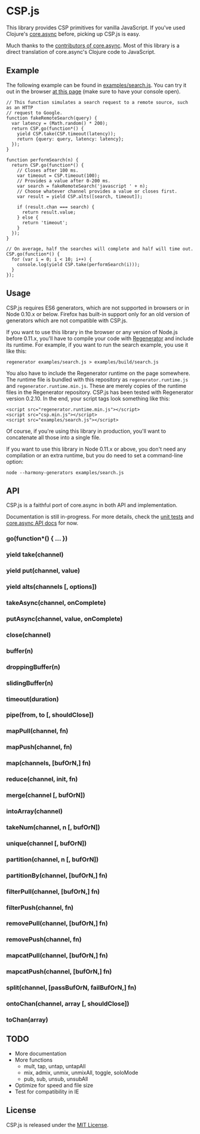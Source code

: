 # CSP.js

This library provides CSP primitives for vanilla JavaScript. If you've used Clojure's [core.async](https://github.com/clojure/core.async) before, picking up CSP.js is easy.

Much thanks to the [contributors of core.async](https://github.com/clojure/core.async/graphs/contributors). Most of this library is a direct translation of core.async's Clojure code to JavaScript.

## Example

The following example can be found in [examples/search.js](https://github.com/rads/csp.js/blob/master/examples/search.js). You can try it out in the browser [at this page](http://rads.github.io/csp.js/examples/search.html) (make sure to have your console open).

    // This function simulates a search request to a remote source, such as an HTTP
    // request to Google.
    function fakeRemoteSearch(query) {
      var latency = (Math.random() * 200);
      return CSP.go(function*() {
        yield CSP.take(CSP.timeout(latency));
        return {query: query, latency: latency};
      });
    }

    function performSearch(n) {
      return CSP.go(function*() {
        // Closes after 100 ms.
        var timeout = CSP.timeout(100);
        // Provides a value after 0-200 ms.
        var search = fakeRemoteSearch('javascript ' + n);
        // Choose whatever channel provides a value or closes first.
        var result = yield CSP.alts([search, timeout]);

        if (result.chan === search) {
          return result.value;
        } else {
          return 'timeout';
        }
      });
    }

    // On average, half the searches will complete and half will time out.
    CSP.go(function*() {
      for (var i = 0; i < 10; i++) {
        console.log(yield CSP.take(performSearch(i)));
      }
    });

## Usage

CSP.js requires ES6 generators, which are not supported in browsers or in Node 0.10.x or below. Firefox has built-in support only for an old version of generators which are not compatible with CSP.js.

If you want to use this library in the browser or any version of Node.js before 0.11.x, you'll have to compile your code with [Regenerator](https://github.com/facebook/regenerator) and include its runtime. For example, if you want to run the search example, you use it like this:

    regenerator examples/search.js > examples/build/search.js

You also have to include the Regenerator runtime on the page somewhere. The runtime file is bundled with this repository as `regenerator.runtime.js` and `regenerator.runtime.min.js`. These are merely copies of the runtime files in the Regenerator repository. CSP.js has been tested with Regenerator version 0.2.10. In the end, your script tags look something like this:

    <script src="regenerator.runtime.min.js"></script>
    <script src="csp.min.js"></script>
    <script src="examples/search.js"></script>

Of course, if you're using this library in production, you'll want to concatenate all those into a single file.

If you want to use this library in Node 0.11.x or above, you don't need any compilation or an extra runtime, but you do need to set a command-line option:

    node --harmony-generators examples/search.js

## API

CSP.js is a faithful port of core.async in both API and implementation.

Documentation is still in-progress. For more details, check the [unit tests](https://github.com/rads/csp.js/blob/master/test/index_test.js) and [core.async API docs](http://clojure.github.io/core.async/) for now.

### go(function*() { ... })

### yield take(channel)

### yield put(channel, value)

### yield alts(channels [, options])

### takeAsync(channel, onComplete)

### putAsync(channel, value, onComplete)

### close(channel)

### buffer(n)

### droppingBuffer(n)

### slidingBuffer(n)

### timeout(duration)

### pipe(from, to [, shouldClose])

### mapPull(channel, fn)

### mapPush(channel, fn)

### map(channels, [bufOrN,] fn)

### reduce(channel, init, fn)

### merge(channel [, bufOrN])

### intoArray(channel)

### takeNum(channel, n [, bufOrN])

### unique(channel [, bufOrN])

### partition(channel, n [, bufOrN])

### partitionBy(channel, [bufOrN,] fn)

### filterPull(channel, [bufOrN,] fn)

### filterPush(channel, fn)

### removePull(channel, [bufOrN,] fn)

### removePush(channel, fn)

### mapcatPull(channel, [bufOrN,] fn)

### mapcatPush(channel, [bufOrN,] fn)

### split(channel, [passBufOrN, failBufOrN,] fn)

### ontoChan(channel, array [, shouldClose])

### toChan(array)

## TODO

- More documentation
- More functions
    - mult, tap, untap, untapAll
    - mix, admix, unmix, unmixAll, toggle, soloMode
    - pub, sub, unsub, unsubAll
- Optimize for speed and file size
- Test for compatibility in IE

## License

CSP.js is released under the [MIT License](http://www.opensource.org/licenses/MIT).
